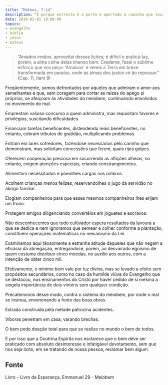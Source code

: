 ```yaml
---
title: "Mateus, 7:14"
description: “E porque estreita é a porta e apertado o caminho que leva à vida, poucos há que a encontrem.” - Jesus
date: 2019-02-01 19:00:00
topics: 
- evangelho
- biblia
- jesus
- mateus
---
```


> “Amados irmãos, aproveitai dessas lições; é difícil o
praticá-las, porém, a alma colhe delas imenso bem. Crede­me,
fazei o sublime esforço que vos peço: ‘Amai­vos’ e vereis a
Terra em breve transformada em paraíso, onde as almas dos
justos vir ão repousar.”
(Cap. 11, Item 9)

Freqüentemente, somos defrontados por aqueles que admiram o amor aos
semelhantes e que, sem coragem para cortar as raízes do apego si próprios, se
afeiçoam às atividades do meio­bem, continuando envolvidos no movimento do mal.

Emprestam valioso concurso a quem administra, mas requisitam favores e
privilégios, suscitando dificuldades.

Financiam tarefas beneficentes, distendendo reais beneficentes, no entanto,
cobram tributos de gratidão, multiplicando problemas.

Entram em lares sofredores, fazendo­se necessários pelo carinho que
demonstram, mas solicitam concessões que ferem, quais rijos golpes.

Oferecem cooperação preciosa em socorrendo as aflições alheias, no
entanto, exigem atenções especiais, criando constrangimentos.

Alimentam necessitados e põem­lhes cargas nos ombros.

Acolhem crianças menos felizes, reservando­lhes o jugo da servidão no
abrigo familiar.

Elogiam companheiros para que esses mesmos companheiros lhes erijam
um trono.

Protegem amigos diligenciando convertê­los em joguetes e escravos.

Não desconhecemos que todo cultivador espera resultados da lavoura a que
se dedica e nem ignoramos que semear e colher conforme a plantação, constituem
operações matemáticas no mecanismo da Lei.

Examinamos aqui tão­somente a estranha atitude daqueles que não negam a
eficácia da abnegação, entregando­se, porém, ao desvairado egoísmo de quem
costuma distribuir cinco moedas, no auxilio aos outros, com a intenção de obter
cinco mil.

Efetivamente, o mínimo bem vale por luz divina, mas se levado a efeito
sem propósitos secundários, como no caso da humilde viúva do Evangelho que se
destacou, nos ensinamentos do Cristo por haver cedido de si mesma a singela
importância de dois vinténs sem qualquer condição.

Precatemo­nos desse modo, contra o sistema do meio­bem, por onde o mal
se insinua, envenenando a fonte das boas obras.

Estrada construída pela metade patrocina acidentes.

Víboras penetram em casa, varando brechas.

O bem pede doação total para que se realize no mundo o bem de todos.

É por isso que a Doutrina Espírita nos esclarece que o bem deve ser
praticado com absoluto desinteresse e infatigável devotamento, sem que nos seja
licito, em se tratando de nossa pessoa, reclamar bem algum.



## Fonte
Livro - Livro da Esperança, Emmanuel
29 - Meio­bem
